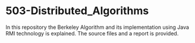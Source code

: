 # 503-Distributed_Algorithms
In this repository the Berkeley Algorithm and its implementation using Java RMI technology is explained.  The source files and a report is provided.
